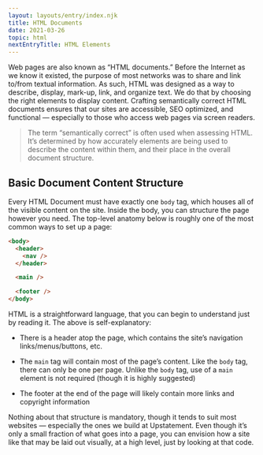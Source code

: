 ```yaml
---
layout: layouts/entry/index.njk
title: HTML Documents
date: 2021-03-26
topic: html
nextEntryTitle: HTML Elements
---
```


Web pages are also known as “HTML documents.” Before the Internet as we know it existed, the purpose of most networks was to share and link to/from textual information. As such, HTML was designed as a way to describe, display, mark-up, link, and organize text. We do that by choosing the right elements to display content. Crafting semantically correct HTML documents ensures that our sites are accessible, SEO optimized, and functional &mdash; especially to those who access web pages via screen readers.

> The term “semantically correct” is often used when assessing HTML. It’s determined by how accurately elements are being used to describe the content within them, and their place in the overall document structure.

## Basic Document Content Structure

Every HTML Document must have exactly one `body` tag, which houses all of the visible content on the site. Inside the body, you can structure the page however you need. The top-level anatomy below is roughly one of the most common ways to set up a page:

```html
<body>
  <header>
    <nav />
  </header>

  <main />

  <footer />
</body>
```

HTML is a straightforward language, that you can begin to understand just by reading it. The above is self-explanatory:

- There is a header atop the page, which contains the site’s navigation links/menus/buttons, etc.

- The `main` tag will contain most of the page’s content. Like the `body` tag, there can only be one per page. Unlike the `body` tag, use of a `main` element is not required (though it is highly suggested)

- The footer at the end of the page will likely contain more links and copyright information

Nothing about that structure is mandatory, though it tends to suit most websites &mdash; especially the ones we build at Upstatement. Even though it’s only a small fraction of what goes into a page, you can envision how a site like that may be laid out visually, at a high level, just by looking at that code.
